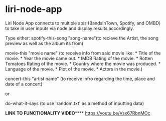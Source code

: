 # liri-node-app

Liri Node App connects to multiple apis (BandsInTown, Spotify, and OMBD) to take in user inputs via node and display results accordingly.

Type either:
spotify-this-song "song-name"(to recieve the Artist, the song preview as well as the album its from)

movie-this "movie name" (to receive info from said movie like:  * Title of the movie.
       * Year the movie came out.
       * IMDB Rating of the movie.
       * Rotten Tomatoes Rating of the movie.
       * Country where the movie was produced.
       * Language of the movie.
       * Plot of the movie.
       * Actors in the movie.)

concert-this "artist name" (to receive infro regarding the time, place and date of a concert)

or

do-what-it-says (to use 'random.txt' as a method of inputting data)

**************LINK TO FUNCTIONALITY VIDEO******************
https://youtu.be/Vsx67RbnMOc
